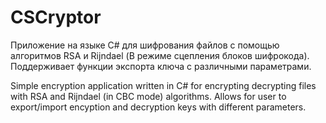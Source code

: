 # CSCryptor
Приложение на языке C# для шифрования файлов с помощью алгоритмов RSA и Rijndael (В режиме сцепления блоков шифрокода). 
Поддерживает функции экспорта ключа с различными параметрами.

Simple encryption application written in C# for encrypting decrypting files with RSA and Rijndael (in CBC mode) algorithms. 
Allows for user to export/import encyption and decryption keys with different parameters.
